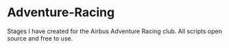 # Adventure-Racing
Stages I have created for the Airbus Adventure Racing club. All scripts open source and free to use.
